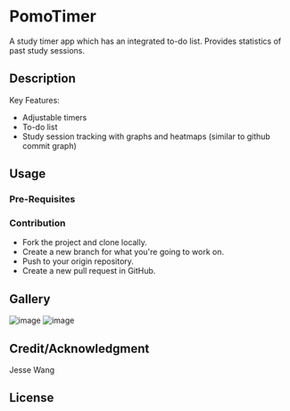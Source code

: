 # PomoTimer
A study timer app which has an integrated to-do list. Provides statistics of past study sessions.  

## Description

Key Features: 
- Adjustable timers
- To-do list
- Study session tracking with graphs and heatmaps (similar to github commit graph)

## Usage

### Pre-Requisites

### Contribution
- Fork the project and clone locally.
- Create a new branch for what you're going to work on.
- Push to your origin repository.
- Create a new pull request in GitHub.
 
## Gallery
![image](https://github.com/user-attachments/assets/54754ae0-3d22-4010-80e8-40a902c92376)
![image](https://github.com/user-attachments/assets/dc7b59be-2b39-4b80-96ae-569465c49ed3)

## Credit/Acknowledgment
Jesse Wang

## License

